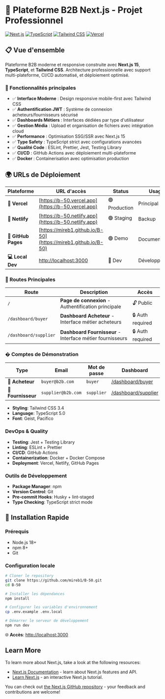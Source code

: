 # 🚀 Plateforme B2B Next.js - Projet Professionnel

[![Next.js](https://img.shields.io/badge/Next.js-15.1.6-black?style=flat-square&logo=next.js)](https://nextjs.org/)
[![TypeScript](https://img.shields.io/badge/TypeScript-5.0+-blue?style=flat-square&logo=typescript)](https://www.typescriptlang.org/)
[![Tailwind CSS](https://img.shields.io/badge/Tailwind-3.4+-38B2AC?style=flat-square&logo=tailwind-css)](https://tailwindcss.com/)
[![Vercel](https://img.shields.io/badge/Deploy-Vercel-black?style=flat-square&logo=vercel)](https://vercel.com)

## 📋 Vue d'ensemble

Plateforme B2B moderne et responsive construite avec **Next.js 15**, **TypeScript**, et **Tailwind CSS**. 
Architecture professionnelle avec support multi-plateforme, CI/CD automatisé, et déploiement optimisé.

### 🌟 Fonctionnalités principales

- ✅ **Interface Moderne** : Design responsive mobile-first avec Tailwind CSS
- ✅ **Authentification JWT** : Système de connexion acheteurs/fournisseurs sécurisé
- ✅ **Dashboards Métiers** : Interfaces dédiées par type d'utilisateur
- ✅ **Gestion Média** : Upload et organisation de fichiers avec intégration cloud
- ✅ **Performance** : Optimisation SSG/SSR avec Next.js 15
- ✅ **Type Safety** : TypeScript strict avec configurations avancées
- ✅ **Qualité Code** : ESLint, Prettier, Jest, Testing Library
- ✅ **CI/CD** : GitHub Actions avec déploiement multi-plateforme
- ✅ **Docker** : Containerisation avec optimisation production

## 🌍 URLs de Déploiement

| Plateforme | URL d'accès | Status | Usage |
|-----------|-------------|--------|-------|
| **🚀 Vercel** | [https://b-50.vercel.app](https://b-50.vercel.app) | 🟢 Production | Principal |
| **🔄 Netlify** | [https://b-50.netlify.app](https://b-50.netlify.app) | 🟢 Staging | Backup |
| **📖 GitHub Pages** | [https://mireb1.github.io/B-50](https://mireb1.github.io/B-50) | 🟢 Demo | Documentation |
| **💻 Local Dev** | [http://localhost:3000](http://localhost:3000) | 🔧 Dev | Développement |

### 🔗 Routes Principales

| Route | Description | Accès |
|-------|-------------|-------|
| `/` | **Page de connexion** - Authentification principale | 🔓 Public |
| `/dashboard/buyer` | **Dashboard Acheteur** - Interface métier acheteurs | 🔒 Auth required |
| `/dashboard/supplier` | **Dashboard Fournisseur** - Interface métier fournisseurs | 🔒 Auth required |

### � Comptes de Démonstration

| Type | Email | Mot de passe | Dashboard |
|------|-------|--------------|-----------|
| **👤 Acheteur** | `buyer@b2b.com` | `buyer` | [/dashboard/buyer](https://b-50.vercel.app/dashboard/buyer) |
| **🏢 Fournisseur** | `supplier@b2b.com` | `supplier` | [/dashboard/supplier](https://b-50.vercel.app/dashboard/supplier) |
- **Styling**: Tailwind CSS 3.4
- **Language**: TypeScript 5.0
- **Font**: Geist, Pacifico

### DevOps & Quality
- **Testing**: Jest + Testing Library
- **Linting**: ESLint + Prettier
- **CI/CD**: GitHub Actions
- **Containerization**: Docker + Docker Compose
- **Deployment**: Vercel, Netlify, GitHub Pages

### Outils de Développement
- **Package Manager**: npm
- **Version Control**: Git
- **Pre-commit Hooks**: Husky + lint-staged
- **Type Checking**: TypeScript strict mode

## 🚀 Installation Rapide

### Prérequis
- Node.js 18+ 
- npm 8+
- Git

### Configuration locale

```bash
# Cloner le repository
git clone https://github.com/mireb1/B-50.git
cd B-50

# Installer les dépendances
npm install

# Configurer les variables d'environnement
cp .env.example .env.local

# Démarrer le serveur de développement
npm run dev
```

🌐 **Accès**: [http://localhost:3000](http://localhost:3000)

## Learn More

To learn more about Next.js, take a look at the following resources:

- [Next.js Documentation](https://nextjs.org/docs) - learn about Next.js features and API.
- [Learn Next.js](https://nextjs.org/learn) - an interactive Next.js tutorial.

You can check out [the Next.js GitHub repository](https://github.com/vercel/next.js) - your feedback and contributions are welcome!
